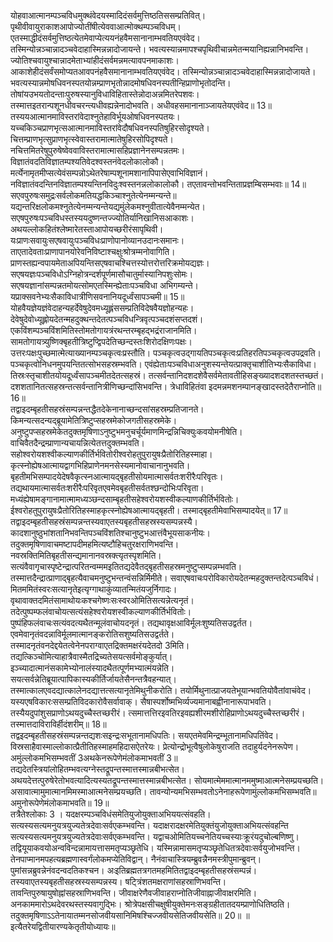 

  
योहवाआत्मानम्पञ्चविधमुक्थंवेदयस्मादिदंसर्वमुत्तिष्ठतिससम्प्रतिवित्। पृथीवीवायुराकाशआपोज्योतींषीत्येववाआत्मोक्थम्पञ्चविधम्। एतस्माद्धीदंसर्वमुत्तिष्ठत्येतमेवाप्येत्ययनंहवैमसानानाम्भवतियएवंवेद। तस्मिन्योन्नञ्चान्नादञ्चवेदाहास्मिन्नन्नादोजायन्ते। भवत्यस्यान्नमापश्चपृथिवीचान्नमेतन्मयानिह्यन्नानिभवन्ति। ज्योतिश्चवायुश्चान्नादमेताभ्यांहीदंसर्वमन्नमत्यावपनमाकाशः। आकाशेहीदंसर्वंसमोप्यतआवपनंहवैसमानानाम्भवतियएवंवेद। तस्मिन्योन्नञ्चान्नादञ्चवेदाहास्मिन्नन्नादोजायते। भवत्यस्यान्नमोषधिवनस्पतयोन्नम्प्राणभृतोन्नादमोषधिवनस्पतीन्हिप्राणोभृतोदन्ति। तोषांयउभयतोदन्ताःपुरुषस्यानुविधाविहितास्तेन्नोदाअन्नमितरेपशवः। तस्मात्तइतरान्पशूनधीवचरन्त्यधीवह्यन्नेनादोभवति। अधीवहसमानानाञ्जायतेयएवंवेद॥ 13॥  
तस्ययआत्मानमाविस्तरांवेदाश्नुतेहाविर्भूयओषधिवनस्पतयः। यच्चकिञ्चप्राणभृत्सआत्मानमाविस्तरांवेदौषधिवनस्पतिषुहिरसोदृश्यते। चित्तम्प्राणभृत्सुप्राणभृत्स्वेवास्तरामात्मातेषुहिरसोपिदृश्यते। नचित्तमितरेषुपुरुषेष्वेववाविस्तरामात्मासहिप्रज्ञानेनसम्पन्नतमः। विज्ञातंवदतिविज्ञातम्पश्यतिवेदश्वस्तनंवेदलोकालोकौ। मर्त्येनामृतमीप्सत्येवंसम्पन्नोऽथेतरेषाम्पशूनामशानापिपासेएवाभिविज्ञानं। नविज्ञातंवदन्तिनविज्ञातम्पश्यन्तिनविदुःश्वस्तनन्नलोकालोकौ। तएतावन्तोभवन्तिताप्रज्ञम्बिसम्भवाः॥ 14॥  
सएवपुरुषःसमुद्रःसर्वलोकमतियद्धकिञ्चाश्नुतेत्येनम्मन्यन्ते॥ यद्यन्तरिक्षलोकमश्नुतेत्येनम्मन्यन्तेयद्यमुंलेकमश्नुवीतात्येवैनम्मन्येत। सएषपुरुषःपञ्चविधस्तस्ययदुष्णन्तज्ज्योतिर्यानिखानिसआकाशः। अथयल्लोकहितंश्लेष्मारेतस्ताआपोयच्छरीरंसापृथिवी। यःप्राणःसवायुःसएषवायुःपञ्चविधःप्राणोपानोव्यानउदानःसमानः। ताएतादेवताःप्राणापानयोरेवनिविष्टाश्चक्षुःश्रोत्रम्मनोवागिति। प्राणस्तह्यन्वपायमेताअपियन्तिसएषवाचश्चित्तस्योत्तरोत्तरिक्रमोयद्यज्ञः। सएषयज्ञःपञ्चविधोऽग्निहोत्रन्दर्शपूर्णमासौचातुर्मास्यानिपशुःसोमः। सएषयज्ञानांसम्पन्नतमोयत्सोमएतस्मिन्ह्येताःपञ्चविधा अभिगम्यन्ते। यप्राक्सवनेभ्यःसैकाविधात्रीणिसवनानियदूर्ध्वंसापञ्चमी॥ 15॥  
योहवैयज्ञेयज्ञंवेदाहन्यहर्देवेषुदेवमध्यूह्लंससम्प्रतिविदेषवैयज्ञोहन्यहः। देवेषुदेवोध्यूह्लोयदेतन्महदुक्थन्तदेतत्पञ्चविधन्त्रिवृत्पञ्चदशंसप्तदशं। एकविंशम्पञ्चविंशमितिस्तोमतोगायत्रंरथन्तरम्बृहद्भद्रंराजानमिति। सामतोगायत्र्युष्णिक्बृहतीत्रिष्टुप्द्विपदेतिच्छन्दस्तःशिरोदक्षिणःपक्षः। उत्तरःपक्षःपुच्छमात्मेत्याख्यानम्पञ्चकृत्वःप्रस्तौति। पञ्चकृत्वउद्गायतिपञ्चकृत्वःप्रतिहरतिपञ्चकृत्वउपद्रवति। पञ्चकृत्वोनिधनमुपयन्तितत्सोभसहस्रम्भवति। एवंह्येताःपञ्चविधाअनुशस्यन्तेयत्प्राक्तृचाशीतिभ्यःसैकाविधा। तिस्रःस्तृचाशीतयोयदूर्ध्वंसापञ्चमीतदेतत्सहस्रं। तत्सर्वन्तानिदशदशेवैसर्वमेतावतीहिसङ्ख्यादशदशतस्तच्छतं। दशशतानितत्सहस्रन्तत्सर्वन्तानित्रीणिच्छन्दांसिभवन्ति। त्रेधाविहितंवा इदमन्नमशनम्पानङ्खादस्तदेतैराप्नोति॥ 16॥  
तद्वाइदम्बृहतीसहस्रंसम्पन्नन्तद्धैतदेकेनानाच्छन्दसांसहस्रम्प्रतिजानते। किमन्यत्सदन्यद्ब्रूयामेतित्रिष्टुप्सहस्रमेकोजगतीसहस्रमेके। अनुष्टुपप्सहस्रमेकेतदुक्तमृषिणाऽनुष्टुभमनुचर्चूर्यमाणमिन्द्रन्निचिक्युःकवयोमनीषेति। वाचिवैतदैन्द्रम्प्राणान्यचायन्नित्येतत्तदुक्तम्भवति। सहोश्वरोयशश्वीकल्याणकीर्तिर्भवितोरीश्वरोहतुपुरायुषःप्रैतोरितिहस्माहा। कृत्स्नोह्येषआत्मायद्वागभिहिप्राणेनमनसेस्यमानोवाचानानुभवति। बृहतीमभिसम्पादयेदेषवैकृत्स्नआत्मायद्बृहतीसोयमात्मासर्वतःशरीरैःपरिवृतः। तद्यथायमात्मासर्वतःशरीरैःपरिवृतएवमेवबृहतीसर्वतश्छन्दोभिःपरिवृता। मध्यंह्येषामङ्गानामात्मामध्यञ्छन्दसाम्बृहतीसहेश्वरोयशस्वीकल्याणकीर्तिर्भवितोः। ईश्वरोहतुपुरायुषःप्रैतोरितिहस्माहकृत्स्नोह्येषआत्मायद्बृहती। तस्माद्बृहतीमेवाभिसम्पादयेत्॥ 17॥  
तद्वाइदम्बृहतीसहस्रंसम्पन्नन्तस्यवाएतस्यबृहतीसहस्रस्यसम्पन्नस्यै। कादशानुष्ठुभांशतानिभवन्तिपञ्चविंशतिश्चानुष्टुभआत्तंवैभूयसाकनीयः। तदुक्तमृषिणावाचमष्टापदीमहमित्यष्टौहिचतुरक्षराणिभवन्ति। नवस्रक्तिमितिबृहतीसन्द्यमानानवस्रक्त्यृतस्पृशमिति। सत्यंवैवागृचास्पृष्टेन्द्रात्परितन्वम्ममइतितद्यदेवैतद्बृहतीसहस्रमनुष्टुप्सम्पन्नम्भवति। तस्मात्तदैन्द्रात्प्राणाद्बृहत्यैवाचमनुष्टुभन्तन्वंसन्निर्मिमीते। सवाएषवाचःपरोविकारोयदेतन्महदुक्तन्तदेत्पञ्चविधं। मितममितंस्वरःसत्यानृतेइत्यृग्गाथाकुंव्यातन्मितंयजुर्निगादः। वृथावाक्तदमितंसामाथोयःकश्चगेष्णःसःस्वरओमितिसत्यन्नेत्यनृतं। तदेत्पुष्पम्फलंवाचोयत्सत्यंसहेश्वरोयशस्वीकल्याणकीर्तिर्भवितोः। पुष्पंहिफलंवाचःसत्यंवदत्यथैतन्मूलंवाचोयदनृतं। तद्यथावृक्षआविर्मूलःशुष्यतिसउद्वर्तत। एवमेवानृतंवदन्नाविर्मूलमात्मानङ्करोतिसशुष्यतिसउद्वर्तते। तस्मादनृतंवनदेद्दयेतत्वेनेनपराग्वाएतद्रिक्तमक्षरंयदेतदो 3मिति। तद्यत्किञ्चोमित्याहात्रैवास्मैतद्रिच्यतेसयत्सर्वमोङ्कुर्यात्। इञ्च्यादात्मानंसकामेभ्योनालंस्यादथैतत्पूर्णमभ्यात्मंयन्नेति। सयत्सर्वन्नेतिब्रूयात्पापिकास्यकीर्तिर्जायतेसैनन्तत्रैवहन्यात्। तस्मात्कालएवदद्यात्कालेनदद्यात्तत्सत्यानृतेमिथुनीकरोति। तयोर्मिथुनात्प्राजयतेभूयान्भवतियोवैतांवाचंवेद। यस्यएषविकारःससम्प्रतिविदकारोवैसर्वावाक्। सैषास्पर्शोष्मभिर्व्यज्यमानाबह्वीनानारूपाभवति। तस्यैयदुपांशुसप्राणोऽथयदुच्चैस्तच्छरीरं। त्समात्तत्तिरइवतिरइवह्यशीरमशीरोहिप्राणोऽथयदुच्चैस्तच्छरीरं। तस्मात्तदाविराविर्हीदंशरीम्॥ 18॥  
तद्वइदम्बृहतीसहस्रंसम्पन्नन्तद्यशःसइन्द्रःसभूतानामधिपतिः। सयएतमेवमिन्द्रम्भूतानामधिपतिंवेद। विस्रसाहैवास्माल्लोकात्प्रैतीतिहस्माहमहिदासऐतरेयः। प्रेत्योन्द्रोभूत्वैषुलोकेषुराजति तदाहुर्यदनेनरूपेण। अमुंल्लोकमभिसम्भवतीं 3अथकेनरूपेणेमंलोकमाभवतीं 3॥ तद्यदेतस्त्रियांलोहितम्भवत्यग्नेस्तद्रूपन्तस्मात्तस्मान्नबीभत्सेत। अथयदेत्तत्पुरुषेरेतोभवत्यादित्यस्यतद्रूपन्तस्मात्तस्मान्नबीभत्सेत। सोयमात्मेममात्मानममुष्माआत्मनेसम्प्रयच्छति। असावात्मामुमात्मानमिमस्माआत्मनेसम्प्रयच्छति। तावन्योन्यमभिसम्भवतोऽनेनाहरूपेणामुंल्लोकमभिसम्भवति॥ अमुनोरूपेणेमंलोकमाभवति॥ 19॥  
तत्रैतेश्लोकाः 3 । यदक्षरम्पञ्चविधंसमेतियुजोयुक्ताअभिययत्संवहति। सत्यस्यसत्यमनुयत्रयुज्यतेत्रदेवाःसर्वएकम्भवन्ति। यदाक्षरादक्षरमेतियुक्तंयुजोयुक्ताअभियत्संवहन्ति सत्यस्यसत्यमनुयत्रयुज्यतेत्रदेवाःसर्वएकम्भवन्ति। यद्वाचओमितियच्चनेतियच्चस्याःक्रूरंयदुचोल्बणिष्णु। तद्वियूयाकवयोअन्वविन्दन्नामायत्तासमतृप्यञ्छृतेधि। यस्मिन्नामासमतृप्यञ्छृतेधितत्रदेवाःसर्वयुजोभवन्ति। तेनपाप्मानमपहत्यब्रह्मणास्वर्गंलोकमप्येतिविद्वान्। नैनंवाचास्त्रियम्ब्रुवन्नैनमस्त्रीपुमान्ब्रुवन्। पुमांसन्नब्रुवन्नेनंवदन्वदतिकश्चन। अःइतिब्रह्मतत्रगतमहमितितद्वाइदम्बृहतीसहस्रंसम्पन्नं। तस्यवाएतस्यबृहतीसहस्रस्यसम्पन्नस्य। षट्त्रिंशतमक्षराणांसहस्राणिभवन्ति। तावन्तिपुरुषायुषोह्नांसहस्राणिभवन्ति। जीवाक्षरेणैवजीवाहराप्नोतिजीवाह्नाजीवाक्षरमिति। अनकाममारोऽथदेवरथस्तस्यवागुद्भिः। श्रोत्रेपक्षसीचक्षुषीयुक्तेमनःसङ्ग्रहीतातदयम्प्राणोधितिष्ठति। तदुक्तमृषिणाऽऽतेनायातम्मनसोजवीयसानिमिषश्चिज्जवीयसेतिजवीयसेति॥ 20॥ ॥ इत्यैतरेयद्वितीयारण्यकेतृतीयोध्यायः॥  
